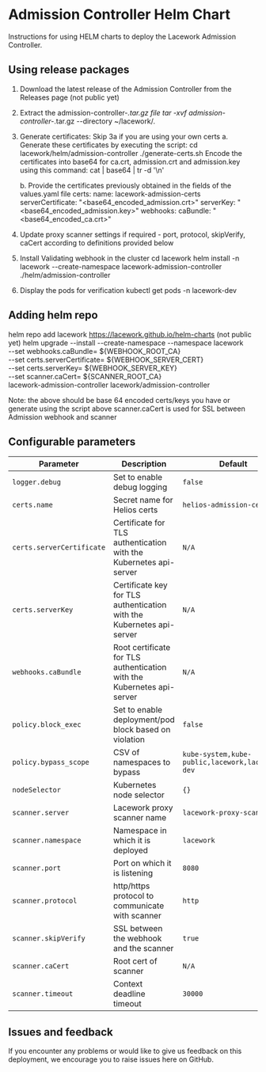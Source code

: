 # Admission Controller Helm Chart

Instructions for using HELM charts to deploy the Lacework Admission Controller.

## Using release packages

1. Download the latest release of the Admission Controller from the Releases page (not public yet)

2. Extract the admission-controller-*.tar.gz file
tar -xvf admission-controller-*.tar.gz --directory ~/lacework/.

3. Generate certificates: Skip 3a if you are using your own certs
   a. Generate these certificates by executing the script:
   cd lacework/helm/admission-controller
   ./generate-certs.sh
   Encode the certificates into base64 for ca.crt, admission.crt and admission.key using this command:
   cat <file-name> | base64 | tr -d '\n'
   
   b. Provide the certificates previously obtained in the fields of the values.yaml file
   certs:
   name: lacework-admission-certs
   serverCertificate: "<base64_encoded_admission.crt>"
   serverKey: "<base64_encoded_admission.key>"
   webhooks:
   caBundle: "<base64_encoded_ca.crt>"

4. Update proxy scanner settings if required - port, protocol, skipVerify, caCert according to definitions provided below

5. Install Validating webhook in the cluster
cd lacework
helm install -n lacework --create-namespace lacework-admission-controller ./helm/admission-controller

6.  Display the pods for verification
kubectl get pods -n lacework-dev
    
## Adding helm repo
helm repo add lacework https://lacework.github.io/helm-charts (not public yet)
helm upgrade --install --create-namespace --namespace lacework \
--set webhooks.caBundle= ${WEBHOOK_ROOT_CA} \
--set certs.serverCertificate= ${WEBHOOK_SERVER_CERT}\
--set certs.serverKey= ${WEBHOOK_SERVER_KEY}\
--set scanner.caCert= ${SCANNER_ROOT_CA}\
lacework-admission-controller lacework/admission-controller

Note: the above should be base 64 encoded certs/keys you have or generate using the script above
scanner.caCert is used for SSL between Admission webhook and scanner

## Configurable parameters

| Parameter                         | Description                                                                 | Default                   | Mandatory               |
| --------------------------------- | --------------------------------------------------------------------------- | ------------------------- | ----------------------- |
| `logger.debug           `         | Set to enable debug logging                                                 | `false`                   | `YES`                   |
| `certs.name`                      | Secret name for Helios certs                                                | `helios-admission-certs`  | `YES`                   |
| `certs.serverCertificate`         | Certificate for TLS authentication with the Kubernetes api-server           | `N/A`                     | `YES`                   |
| `certs.serverKey`                 | Certificate key for TLS authentication with the Kubernetes api-server       | `N/A`                     | `YES`                   |
| `webhooks.caBundle`               | Root certificate for TLS authentication with the Kubernetes api-server      | `N/A`                     | `YES`                   |
| `policy.block_exec   `            | Set to enable deployment/pod block based on violation                       | `false`                   | `YES`                   |
| `policy.bypass_scope`             | CSV of namespaces to bypass                                                 | `kube-system,kube-public,lacework,lacework-dev`     | `YES`                   |
| `nodeSelector`                    | Kubernetes node selector                                                    | `{}`                      | `NO`                    |
| `scanner.server`                  | Lacework proxy scanner name                                                 | `lacework-proxy-scanner`  | `NO`                   |
| `scanner.namespace`               | Namespace in which it is deployed                                           | `lacework`                | `NO`                   |
| `scanner.port`                    | Port on which it is listening                                               | `8080`                    | `NO`                   |
| `scanner.protocol`                | http/https protocol to communicate with scanner                             | `http`                    | `NO`                   |
| `scanner.skipVerify`              | SSL between the webhook and the scanner                                     | `true`                    | `YES`                   |
| `scanner.caCert`                  | Root cert of scanner                                                        | `N/A`                     | `YES`                   |
| `scanner.timeout`                 | Context deadline timeout                                                    | `30000`                   | `NO`                   |


## Issues and feedback

If you encounter any problems or would like to give us feedback on this deployment, we encourage you to raise issues here on GitHub.